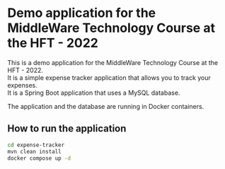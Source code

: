 # Demo application for the MiddleWare Technology Course at the HFT - 2022

This is a demo application for the MiddleWare Technology Course at the HFT - 2022.  
It is a simple expense tracker application that allows you to track your expenses.  
It is a Spring Boot application that uses a MySQL database. 

The application and the database are running in Docker containers.  

## How to run the application

```bash
cd expense-tracker
mvn clean install 
docker compose up -d
```
